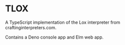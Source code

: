 # TLOX

A TypeScript implementation of the Lox interpreter
from craftinginterpreters.com.

Contains a Deno console app and Elm web app.
